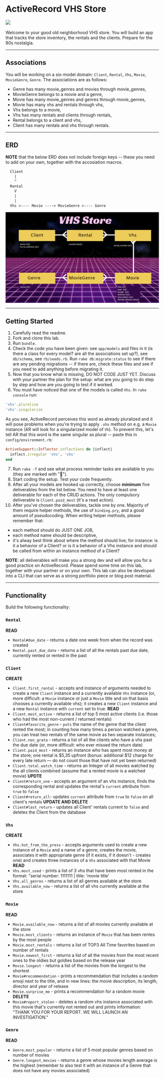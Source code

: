 # ActiveRecord VHS Store

![](AR-vhs-logo.jpg)

Welcome to your good old neighborhood VHS store. You will build an app that tracks the store inventory, the rentals and the clients. Prepare  for the 80s nostalgia.

---

## Associations

You will be working on a six-model domain: `Client`, `Rental`, `Vhs`, `Movie`, `MovieGenre`, `Genre`. The associations are as follows:
- Genre has many movie_genres and movies through movie_genres,
- MovieGenre belongs to a movie and a genre,
- Movie has many movie_genres and genres through movie_genres,
- Movie has many vhs and rentals through vhs,
- Vhs belongs to a movie,
- Vhs has many rentals and clients through rentals,
- Rental belongs to a client and vhs,
- Client has many rentals and vhs through rentals.

--- 

## ERD

**NOTE** that the below ERD does not include foreign keys -- these you need to add on your own, together with the accosiation macros. 

```
  Client 
    |
    ^
  Rental                  
    V
    |
    |
  Vhs >---- Movie ----< MovieGenre >---- Genre
```

![Domain model](erd.png)

--- 

## Getting Started

1. Carefully read the readme.
2. Fork and clone this lab.
3. Run `bundle`.
4. Check the code you have been given: see `app/models` and files in it (is there a class for every model? are all the associations set up?), see `db/schema`, see `rb/seeds.rb`. Run `rake db:migrate:status` to see if there are any pending migrations -- if there are, check these files and see if you need to add anything before migrating it.
5. Now that you know what is missing, DO NOT CODE JUST YET. Discuss with your partner the plan for the setup: what are you going to do step by step and how are you going to test if it worked. 
6. You must have noticed that one of the models is called `Vhs`. In `rake console` run:
```ruby
'vhs'.pluralize
'vhs'.singularize
```
As you see, ActiveRecord perceives this word as already pluralized and it will pose problems when you're trying to apply `.vhs` method on e.g. a `Movie` instance (AR will look for a singularized model of `Vh`). To prevent this, let's tell AR that this word is the same singular as plural -- paste this in `config/environment.rb`:
```ruby
ActiveSupport::Inflector.inflections do |inflect|
  inflect.irregular 'vhs', 'vhs'
end
```
7. Run `rake -T` and see what process reminder tasks are available to you (they are marked with "🎁").
8. Start coding the setup. Test your code frequently.
9. After all your models are hooked up correctly, choose **minimum** five deliverables from the list below. You need to have at least one deliverable for each of the CRUD actions. The only compulsory deliverable is `Client.paid_most` (it's a read action). 
10. After you've chosen the deliverables, tackle one by one. Majority of them require helper methods, the use of `binding.pry`, and a good amount of pseudocoding. When writing helper methods, please remember that:
- each method should do JUST ONE JOB,
- each method name should be descriptive,
- it's alway best think about where the method should live; for instance: is it a behavior of a Client? or is it a behavior of a Vhs instance and should be called from within an instance method of a Client?

**NOTE**: all deliverables will make you a strong dev and will allow you for a good practice on ActiveRecord. Please spend some time on this lab, together with your partner or on your own. This lab can also be developed into a CLI that can serve as a strong portfolio piece or blog post material.

--- 

## Functionality

Build the following functionality:

### `Rental`
**READ**
- `Rental#due_date` - returns a date one week from when the record was created
- `Rental.past_due_date` - returns a list of all the rentals past due date, currently rented or rented in the past

### `Client`
**CREATE**
- `Client.first_rental` - accepts and instance of arguments needed to create a new `Client` instance and a currently available `Vhs` instance (or, more difficult: a `Movie` instance or just a `Movie` title and on that basis chooses a currently available vhs); it creates a new `Client` instance and a new `Rental` instance with `current` set to true.
**READ**
- `Client.most_active` - returns a list of top 5 most active clients (i.e. those who had the most non-current / returned rentals)
- `Client#favorite_genre` - `puts` the name of the genre that the client rented the most; in counting how many times a person watched a genre, you can treat two rentals of the same movie as two separate instances;
- `Client.non_grata` - returns a list of all the clients who have a vhs past the due date (or, more difficult: who ever missed the return date)
- `Client.paid_most` - returns an instance who has spent most money at the store; one rental is $5,35 upfront (bonus: additional $12 charge for every late return — do not count those that have not yet been returned) 
- `Client.total_watch_time` - returns an Integer of all movies watched by the all clients combined (assume that a rented movie is a watched movie)
**UPDTE**
- `Client#return_one` - accepts an argument of an vhs instance, finds the corresponding rental and updates the rental's `current` attribute from `true` to `false`
- `Client#return_all`- updates `current` attribute from `true` to `false` on all client's rentals 
**UPDATE AND DELETE**
- `Client#last_return` - updates all Client' rentals current to `false` and deletes the Client from the database

### `Vhs`
**CREATE**
- `Vhs.hot_from_the_press` - accepts arguments used to create a new instance of a `Movie` and a name of a genre; creates the movie, associates it with appropriate genre (if it exists, if it doesn't - creates one) and creates three instances of a `Vhs` associated with that Movie
**READ**
- `Vhs.most_used` - prints a list of 3 vhs that have been most rented in the format: "serial number: 1111111 | title: 'movie title'
- `Vhs.all_genres` - returns a list of all genres available at the store
- `Vhs.available_now` - returns a list of all vhs currently available at the store

### `Movie`
**READ**
- `Movie.available_now` - returns a list of all movies currently available at the store
- `Movie.most_clients` - returns an instance of `Movie` that has been rentes by the most people
- `Movie.most_rentals` - returns a list of TOP3 All Time favorites based on number of rentals
- `Movie.newest_first` - returns a list of all the movies from the most recent ones to the oldies but goldies based on the release year
- `Movie.longest` - returns a list of the movies from the longest to the shortest
- `Movie#recommendation` - prints a recommendation that includes a random emoji next to the title, and in new lines: the movie description, its length, director and year of release
- `Movie.surprise_me` - prints a recommendation for a random movie
**DELETE**
- `Movie#report_stolen` - deletes a random vhs instance associated with this movie that's currently not rented out and prints information: "THANK YOU FOR YOUR REPORT. WE WILL LAUNCH AN INVESTIGATION."

### `Genre`
**READ**
- `Genre.most_popular` - returns a list of 5 most popular genres based on number of movies
- `Genre.longest_movies` - returns a genre whose movies length average is the highest (remember to also test it with an instance of a Genre that does not have any movies associated)
